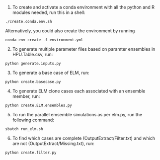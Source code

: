 1. To create and activate a conda environment with all the python and R modules needed, run this in a shell:
```
./create.conda.env.sh
```
   Alternatively, you could also create the environment by running
```
conda env create -f environment.yml
```

2. To generate multiple parameter files based on paramter ensembles in HPU.Table.csv, run:
```
python generate.inputs.py 
```

3. To generate a base case of ELM, run:
```
python create.basecase.py
```

4. To generate ELM clone cases each associated with an ensemble member, run:
```
python create.ELM.ensembles.py 
```

5. To run the parallel emsemble simulations as per elm.py, run the following command:
```
sbatch run_elm.sh
```

6. To find which cases are complete (OutputExtract/Filter.txt) and which are not (OutputExtract/Missing.txt), run:
```
python create.filter.py
```

